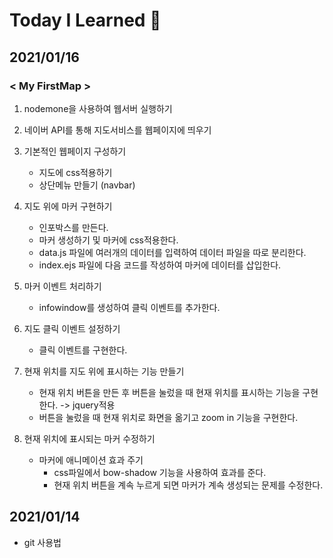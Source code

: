 # Today I Learned :hamster:

## 2021/01/16
### < My FirstMap >
1. nodemone을 사용하여 웹서버 실행하기

2. 네이버 API를 통해 지도서비스를 웹페이지에 띄우기

3. 기본적인 웹페이지 구성하기
    * 지도에 css적용하기
    * 상단메뉴 만들기 (navbar)

3. 지도 위에 마커 구현하기
    * 인포박스를 만든다.
    * 마커 생성하기 및 마커에 css적용한다.
    * data.js 파일에 여러개의 데이터를 입력하여 데이터 파일을 따로 분리한다.
    * index.ejs 파일에 다음 코드를 작성하여 마커에 데이터를 삽입한다.
    
4. 마커 이벤트 처리하기
    * infowindow를 생성하여 클릭 이벤트를 추가한다.
    

5. 지도 클릭 이벤트 설정하기
    * 클릭 이벤트를 구현한다.

6. 현재 위치를 지도 위에 표시하는 기능 만들기
    * 현재 위치 버튼을 만든 후 버튼을 눌렀을 때 현재 위치를 표시하는 기능을 구현한다.
         -> jquery적용
    * 버튼을 눌렀을 때 현재 위치로 화면을 옮기고 zoom in 기능을 구현한다.

7. 현재 위치에 표시되는 마커 수정하기
    * 마커에 애니메이션 효과 주기
        * css파일에서 bow-shadow 기능을 사용하여 효과를 준다.
        * 현재 위치 버튼을 계속 누르게 되면 마커가 계속 생성되는 문제를 수정한다.

## 2021/01/14
* git 사용법
